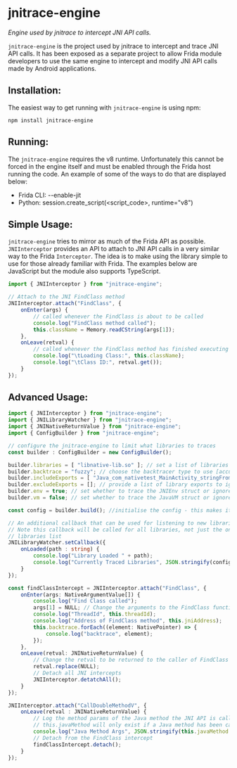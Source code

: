 # jnitrace-engine

_Engine used by jnitrace to intercept JNI API calls._

`jnitrace-engine` is the project used by jnitrace to intercept and trace JNI API calls. It has been exposed as a separate project to allow Frida module developers to use the same engine to intercept and modify JNI API calls made by Android applications.

## Installation:

The easiest way to get running with `jnitrace-engine` is using npm:

`npm install jnitrace-engine`

## Running:

The `jnitrace-engine` requires the v8 runtime. Unfortunately this cannot be forced in the engine itself and must
be enabled through the Frida host running the code. An example of some of the ways to do that are displayed below:

* Frida CLI: --enable-jit
* Python: session.create_script(<script_code>, runtime="v8")

## Simple Usage:

`jnitrace-engine` tries to mirror as much of the Frida API as possible. `JNIInterceptor` provides an API to attach to JNI API calls in a very similar way to the Frida `Interceptor`. The idea is to make using the library simple to use for those already familiar with Frida. The examples below are JavaScript but the module also supports TypeScript.

```javascript
import { JNIInterceptor } from "jnitrace-engine";

// Attach to the JNI FindClass method
JNIInterceptor.attach("FindClass", {
    onEnter(args) {
        // called whenever the FindClass is about to be called
        console.log("FindClass method called");
        this.className = Memory.readCString(args[1]);
    },
    onLeave(retval) {
        // called whenever the FindClass method has finished executing
        console.log("\tLoading Class:", this.className);
        console.log("\tClass ID:", retval.get());
    }
});

```

## Advanced Usage:

```TypeScript
import { JNIInterceptor } from "jnitrace-engine";
import { JNILibraryWatcher } from "jnitrace-engine";
import { JNINativeReturnValue } from "jnitrace-engine";
import { ConfigBuilder } from "jnitrace-engine";

// configure the jnitrace-engine to limit what libraries to traces
const builder : ConfigBuilder = new ConfigBuilder();

builder.libraries = [ "libnative-lib.so" ]; // set a list of libraries to track
builder.backtrace = "fuzzy"; // choose the backtracer type to use [accurate/fuzzy/none]
builder.includeExports = [ "Java_com_nativetest_MainActivity_stringFromJNI" ]; // provide a list of library exports to track
builder.excludeExports = []; // provide a list of library exports to ignore
builder.env = true; // set whether to trace the JNIEnv struct or ignore all of it
builder.vm = false; // set whether to trace the JavaVM struct or ignore all of it

const config = builder.build(); //initialise the config - this makes it available to the engine

// An additional callback that can be used for listening to new libraries being loaded by an application
// Note this callback will be called for all libraries, not just the ones in the config
// libraries list
JNILibraryWatcher.setCallback({
    onLoaded(path : string) {
        console.log("Library Loaded " + path);
        console.log("Currently Traced Libraries", JSON.stringify(config.libraries));
    }
});

const findClassIntercept = JNIInterceptor.attach("FindClass", {
    onEnter(args: NativeArgumentValue[]) {
        console.log("Find Class called");
        args[1] = NULL; // Change the arguments to the FindClass function
        console.log("ThreadId", this.threadId);
        console.log("Address of FindClass method", this.jniAddress);
        this.backtrace.forEach((element: NativePointer) => {
            console.log("backtrace", element);
        });
    },
    onLeave(retval: JNINativeReturnValue) {
        // Change the retval to be returned to the caller of FindClass
        retval.replace(NULL);
        // Detach all JNI intercepts
        JNIInterceptor.detatchAll();
    }
});

JNIInterceptor.attach("CallDoubleMethodV", {
    onLeave(retval : JNINativeReturnValue) {
        // Log the method params of the Java method the JNI API is calling.
        // this.javaMethod will only exist if a Java method has been called.
        console.log("Java Method Args", JSON.stringify(this.javaMethod.params));
        // Detach from the FindClass intercept
        findClassIntercept.detach();
    }
});
```
